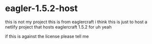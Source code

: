 # eagler-1.5.2-host
this is not my project this is from eaglercraft i think this is just to host a netlify project that hosts eaglercraft 1.5.2 for uh yeah

if this is against the license please tell me
